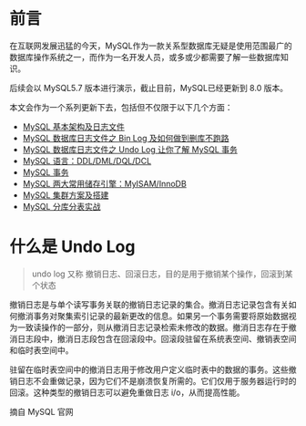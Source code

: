 
# 前言
在互联网发展迅猛的今天，MySQL作为一款关系型数据库无疑是使用范围最广的数据库操作系统之一，而作为一名开发人员，或多或少都需要了解一些数据库知识。

后续会以 MySQL5.7 版本进行演示，截止目前，MySQL已经更新到 8.0 版本。

本文会作为一个系列更新下去，包括但不仅限于以下几个方面：
- [MySQL 基本架构及日志文件](https://yg-y.github.io/content.html?id=15)
- [MySQL 数据库日志文件之 Bin Log 及如何做到删库不跑路](https://yg-y.github.io/content.html?id=16)
- [MySQL 数据库日志文件之 Undo Log 让你了解 MySQL 事务](https://yg-y.github.io/content.html?id=20)
- [MySQL 语言：DDL/DML/DQL/DCL]()
- [MySQL 事务]()
- [MySQL 两大常用储存引擎：MyISAM/InnoDB]()
- [MySQL 集群方案及搭建]()
- [MySQL 分库分表实战]()

# 什么是 Undo Log
> undo log 又称 撤销日志、回滚日志，目的是用于撤销某个操作，回滚到某个状态

撤销日志是与单个读写事务关联的撤销日志记录的集合。撤消日志记录包含有关如何撤消事务对聚集索引记录的最新更改的信息。如果另一个事务需要将原始数据视为一致读操作的一部分，则从撤消日志记录检索未修改的数据。撤消日志存在于撤消日志段中，撤消日志段包含在回滚段中。回滚段驻留在系统表空间、撤销表空间和临时表空间中。

驻留在临时表空间中的撤消日志用于修改用户定义临时表中的数据的事务。这些撤销日志不会重做记录，因为它们不是崩溃恢复所需的。它们仅用于服务器运行时的回滚。这种类型的撤销日志可以避免重做日志 i/o，从而提高性能。

摘自 MySQL 官网

